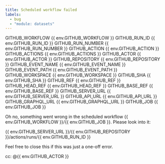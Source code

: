 ```yaml
---
title: Scheduled workflow failed
labels:
  - bug
  - "module: datasets"
---
```


GITHUB_WORKFLOW {{ env.GITHUB_WORKFLOW }}
GITHUB_RUN_ID {{ env.GITHUB_RUN_ID }}
GITHUB_RUN_NUMBER {{ env.GITHUB_RUN_NUMBER }}
GITHUB_ACTION {{ env.GITHUB_ACTION }}
GITHUB_ACTIONS {{ env.GITHUB_ACTIONS }}
GITHUB_ACTOR {{ env.GITHUB_ACTOR }}
GITHUB_REPOSITORY {{ env.GITHUB_REPOSITORY }}
GITHUB_EVENT_NAME {{ env.GITHUB_EVENT_NAME }}
GITHUB_EVENT_PATH {{ env.GITHUB_EVENT_PATH }}
GITHUB_WORKSPACE {{ env.GITHUB_WORKSPACE }}
GITHUB_SHA {{ env.GITHUB_SHA }}
GITHUB_REF {{ env.GITHUB_REF }}
GITHUB_HEAD_REF {{ env.GITHUB_HEAD_REF }}
GITHUB_BASE_REF {{ env.GITHUB_BASE_REF }}
GITHUB_SERVER_URL {{ env.GITHUB_SERVER_URL }}
GITHUB_API_URL {{ env.GITHUB_API_URL }}
GITHUB_GRAPHQL_URL {{ env.GITHUB_GRAPHQL_URL }}
GITHUB_JOB {{ env.GITHUB_JOB }}

Oh no, something went wrong in the scheduled workflow {{ env.GITHUB_WORKFLOW }}/{{ env.GITHUB_JOB }}.
Please look into it:

{{ env.GITHUB_SERVER_URL }}/{{ env.GITHUB_REPOSITORY }}/actions/runs/{{ env.GITHUB_RUN_ID }}

Feel free to close this if this was just a one-off error.

cc: @{{ env.GITHUB_ACTOR }}

